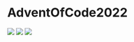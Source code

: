 # AdventOfCode2022

![](https://img.shields.io/badge/day%20📅-8-blue) 
![](https://img.shields.io/badge/stars%20⭐-2-yellow)
![](https://img.shields.io/badge/days%20completed-1-red)
